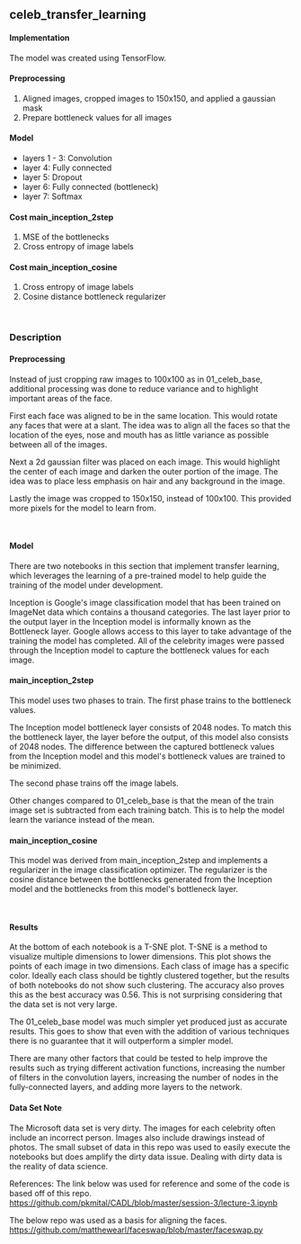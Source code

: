## celeb_transfer_learning

#### Implementation
The model was created using TensorFlow.

#### Preprocessing
1. Aligned images, cropped images to 150x150, and applied a gaussian mask
2. Prepare bottleneck values for all images

#### Model
* layers 1 - 3: Convolution
* layer 4: Fully connected
* layer 5: Dropout
* layer 6: Fully connected (bottleneck)
* layer 7: Softmax

#### Cost main_inception_2step
1. MSE of the bottlenecks
2. Cross entropy of image labels

#### Cost main_inception_cosine
1. Cross entropy of image labels
2. Cosine distance bottleneck regularizer


&nbsp;
### Description

#### Preprocessing
Instead of just cropping raw images to 100x100 as in 01_celeb_base, additional processing was done to reduce variance and to highlight important areas of the face.

First each face was aligned to be in the same location. This would rotate any faces that were at a slant. The idea was to align all the faces so that the location of the eyes, nose and mouth has as little variance as possible between all of the images.

Next a 2d gaussian filter was placed on each image. This would highlight the center of each image and darken the outer portion of the image. The idea was to place less emphasis on hair and any background in the image.

Lastly the image was cropped to 150x150, instead of 100x100. This provided more pixels for the model to learn from.

&nbsp;

#### Model
There are two notebooks in this section that implement transfer learning, which leverages the learning of a pre-trained model to help guide the training of the model under development.

Inception is Google's image classification model that has been trained on ImageNet data which contains a thousand categories. The last layer prior to the output layer in the Inception model is informally known as the Bottleneck layer. Google allows access to this layer to take advantage of the training the model has completed. All of the celebrity images were passed through the Inception model to capture the bottleneck values for each image.

#### main_inception_2step
This model uses two phases to train. The first phase trains to the bottleneck values.

The Inception model bottleneck layer consists of 2048 nodes. To match this the bottleneck layer, the layer before the output, of this model also consists of 2048 nodes. The difference between the captured bottleneck values from the Inception model and this model's bottleneck values are trained to be minimized.

The second phase trains off the image labels.

Other changes compared to 01_celeb_base is that the mean of the train image set is subtracted from each training batch. This is to help the model learn the variance instead of the mean.

#### main_inception_cosine
This model was derived from main_inception_2step and implements a regularizer in the image classification optimizer. The regularizer is the cosine distance between the bottlenecks generated from the Inception model and the bottlenecks from this model's bottleneck layer.

&nbsp;
#### Results
At the bottom of each notebook is a T-SNE plot. T-SNE is a method to visualize multiple dimensions to lower dimensions. This plot shows the points of each image in two dimensions. Each class of image has a specific color. Ideally each class should be tightly clustered together, but the results of both notebooks do not show such clustering. The accuracy also proves this as the best accuracy was 0.56. This is not surprising considering that the data set is not very large.

The 01_celeb_base model was much simpler yet produced just as accurate results. This goes to show that even with the addition of various techniques there is no guarantee that it will outperform a simpler model.

There are many other factors that could be tested to help improve the results such as trying different activation functions, increasing the number of filters in the convolution layers, increasing the number of nodes in the fully-connected layers, and adding more layers to the network.


#### Data Set Note
The Microsoft data set is very dirty. The images for each celebrity often include an incorrect person. Images also include drawings instead of photos. The small subset of data in this repo was used to easily execute the notebooks but does amplify the dirty data issue. Dealing with dirty data is the reality of data science.


References:
The link below was used for reference and some of the code is based off of this repo.
https://github.com/pkmital/CADL/blob/master/session-3/lecture-3.ipynb

The below repo was used as a basis for aligning the faces.
https://github.com/matthewearl/faceswap/blob/master/faceswap.py

